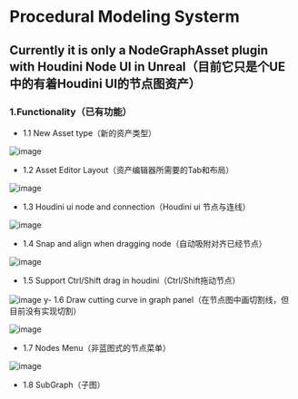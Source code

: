 # Procedural Modeling Systerm
## Currently it is only a NodeGraphAsset plugin with Houdini Node UI in Unreal（目前它只是个UE中的有着Houdini UI的节点图资产）

### 1.Functionality（已有功能）
- 1.1 New Asset type（新的资产类型）

![image](https://user-images.githubusercontent.com/73771239/163821687-564e56f5-19ea-4af9-ab6b-57df5223bb6a.png)
- 1.2 Asset Editor Layout（资产编辑器所需要的Tab和布局）

![image](https://user-images.githubusercontent.com/73771239/163821972-cf0917a9-4a4e-42fa-b1af-b5ee8c0d8f5f.png)
- 1.3 Houdini ui node and connection（Houdini ui 节点与连线）

![image](https://user-images.githubusercontent.com/73771239/163822183-846586e9-9707-4060-9cde-a2c717389ee8.png)
- 1.4 Snap and align when dragging node（自动吸附对齐已经节点）

![image](https://user-images.githubusercontent.com/73771239/163822331-eb54935a-60ec-48a6-930a-e7dcec546995.png)
- 1.5 Support Ctrl/Shift drag in houdini（Ctrl/Shift拖动节点）

![image](https://user-images.githubusercontent.com/73771239/163822393-c660bb0f-0b7d-4e8f-9efd-3f1b9af1fc96.png)
y- 1.6 Draw cutting curve in graph panel（在节点图中画切割线，但目前没有实现切割）

![image](https://user-images.githubusercontent.com/73771239/163822505-641858d7-4fad-4e62-bcfd-b081e2a3ab56.png)
- 1.7 Nodes Menu（非蓝图式的节点菜单）

![image](https://user-images.githubusercontent.com/73771239/163822548-25e81dc0-5068-430c-8ec0-95d4b9852e4e.png)
- 1.8 SubGraph（子图）

